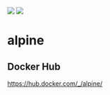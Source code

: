 [![](https://images.microbadger.com/badges/image/iganarix/base-alpine.svg)](https://microbadger.com/images/iganarix/base-alpine "Get your own image badge on microbadger.com") [![](https://images.microbadger.com/badges/version/iganarix/base-alpine.svg)](https://microbadger.com/images/iganarix/base-alpine "Get your own version badge on microbadger.com")


# alpine

## Docker Hub

https://hub.docker.com/_/alpine/
